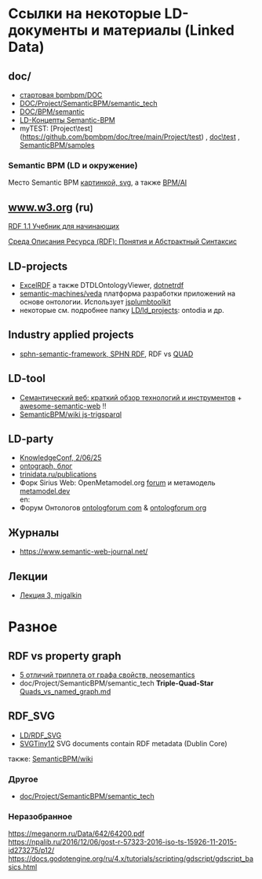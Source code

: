 # Ссылки на некоторые LD-документы и материалы (Linked Data)
## doc/
- [стартовая bpmbpm/DOC](https://github.com/bpmbpm/doc/tree/main?tab=readme-ov-file#linked-data)
- [DOC/Project/SemanticBPM/semantic_tech](https://github.com/bpmbpm/doc/tree/main/Project/SemanticBPM/semantic_tech)
- [DOC/BPM/semantic](https://github.com/bpmbpm/doc/tree/main/BPM/semantic)
- [LD-Концепты Semantic-BPM](https://github.com/bpmbpm/SemanticBPM/wiki/%D0%9A%D0%BE%D0%BD%D1%86%D0%B5%D0%BF%D1%82%D1%8B-%D1%80%D0%B5%D0%B0%D0%BB%D0%B8%D0%B7%D0%B0%D1%86%D0%B8%D0%B8-Semantic-BPM)
- myTEST: [Project\test\](https://github.com/bpmbpm/doc/tree/main/Project/test) , [doc\test](https://github.com/bpmbpm/doc/tree/main/test) , [SemanticBPM/samples](https://github.com/bpmbpm/SemanticBPM/tree/main/samples)

### Semantic BPM (LD и окружение)
Место Semantic BPM [картинкой, svg](https://github.com/bpmbpm/doc/tree/main/BPM/AI), а также [BPM/AI](https://github.com/bpmbpm/doc/blob/main/BPM/AI/README.md)

## www.w3.org (ru)
[RDF 1.1 Учебник для начинающих](https://www.w3.org/TR/rdf11-primer/)

[Среда Описания Ресурса (RDF): Понятия и Абстрактный Синтаксис](https://www.w3.org/2007/03/rdf_concepts_ru)

## LD-projects
- [ExcelRDF](https://github.com/RealEstateCore/ExcelRDF) а также DTDLOntologyViewer, [dotnetrdf](https://dotnetrdf.org/)
- [semantic-machines/veda](https://github.com/semantic-machines/veda) платформа разработки приложений на основе онтологии. Использует [jsplumbtoolkit](https://jsplumbtoolkit.com/)
- некоторые см. подробнее папку [LD/ld_projects](https://github.com/bpmbpm/doc/tree/main/LD/ld_projects): ontodia и др.

## Industry applied projects
- [sphn-semantic-framework, SPHN RDF](https://sphn-semantic-framework.readthedocs.io/en/latest/sphn_framework/sphnrdfschema.html), RDF vs [QUAD](https://sphn-semantic-framework.readthedocs.io/en/latest/background_information/nquads.html)

## LD-tool
- [Семантический веб: краткий обзор технологий и инструментов](https://habr.com/ru/articles/857652/) + [awesome-semantic-web](https://github.com/semantalytics/awesome-semantic-web) !!
- [SemanticBPM/wiki js-trigsparql](https://github.com/bpmbpm/SemanticBPM/wiki/%D0%92%D1%8B%D0%B1%D0%BE%D1%80-%D0%B1%D0%B8%D0%B1%D0%BB%D0%B8%D0%BE%D1%82%D0%B5%D0%BA#js-trigsparql)

## LD-party
- [KnowledgeConf, 2/06/25](https://knowledgeconf.ru/)
- [ontograph, блог](https://ontograph.ru/)
- [trinidata.ru/publications](https://trinidata.ru/publications.htm)
- Форк Sirius Web: OpenMetamodel.org [forum](https://forum.openmetamodel.org/) и метамодель [metamodel.dev](https://metamodel.dev/)   
en:
- Форум Онтологов [ontologforum com](https://ontologforum.com/index.php/WikiHomePage) & [ontologforum org](https://ontologforum.org/index.php/OntologySummit)

## Журналы
- https://www.semantic-web-journal.net/
## Лекции
- [Лекция 3, migalkin](https://migalkin.github.io/kgcourse2021/lectures/lecture3)
# Разное
## RDF vs property graph
- [5 отличий триплета от графа свойств, neosemantics](https://bigdataschool.ru/blog/what-is-triplets-rdf-in-neo4j-with-neosemantics.html)  
- doc/Project/SemanticBPM/semantic_tech **Triple-Quad-Star** [Quads_vs_named_graph.md](https://github.com/bpmbpm/doc/blob/main/Project/SemanticBPM/semantic_tech/Quads_vs_named_graph.md)

## RDF_SVG
- [LD/RDF_SVG](https://github.com/bpmbpm/doc/blob/main/LD/RDF_SVG/README.md)
- [SVGTiny12](https://www.w3.org/TR/2008/REC-SVGTiny12-20081222/metadata.html#MetadataAttributes) SVG documents contain RDF metadata (Dublin Core)

также: [SemanticBPM/wiki](https://github.com/bpmbpm/SemanticBPM/wiki/%D0%92%D1%8B%D0%B1%D0%BE%D1%80-%D0%B1%D0%B8%D0%B1%D0%BB%D0%B8%D0%BE%D1%82%D0%B5%D0%BA#rdf_svg)

### Другое
- [doc/Project/SemanticBPM/semantic_tech](https://github.com/bpmbpm/doc/tree/main/Project/SemanticBPM/semantic_tech)

### Неразобранное
https://meganorm.ru/Data/642/64200.pdf
https://npalib.ru/2016/12/06/gost-r-57323-2016-iso-ts-15926-11-2015-id273275/p12/ 
https://docs.godotengine.org/ru/4.x/tutorials/scripting/gdscript/gdscript_basics.html


